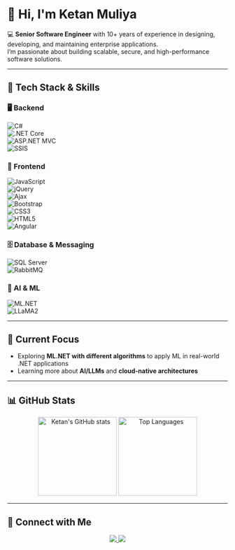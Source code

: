 # 👋 Hi, I'm Ketan Muliya  

💻 **Senior Software Engineer** with 10+ years of experience in designing, developing, and maintaining enterprise applications.  
I’m passionate about building scalable, secure, and high-performance software solutions.  

---

## 🚀 Tech Stack & Skills  

### 🖥️ Backend  
![C#](https://img.shields.io/badge/C%23-239120?style=for-the-badge&logo=c-sharp&logoColor=white)  
![.NET Core](https://img.shields.io/badge/.NET_Core-512BD4?style=for-the-badge&logo=dotnet&logoColor=white)  
![ASP.NET MVC](https://img.shields.io/badge/ASP.NET_MVC-5C2D91?style=for-the-badge&logo=.net&logoColor=white)  
![SSIS](https://img.shields.io/badge/SSIS-0078D4?style=for-the-badge&logo=microsoft-sql-server&logoColor=white)  

### 🎨 Frontend  
![JavaScript](https://img.shields.io/badge/JavaScript-F7DF1E?style=for-the-badge&logo=javascript&logoColor=black)  
![jQuery](https://img.shields.io/badge/jQuery-0769AD?style=for-the-badge&logo=jquery&logoColor=white)  
![Ajax](https://img.shields.io/badge/Ajax-0078D6?style=for-the-badge&logo=windows-terminal&logoColor=white)  
![Bootstrap](https://img.shields.io/badge/Bootstrap-563D7C?style=for-the-badge&logo=bootstrap&logoColor=white)  
![CSS3](https://img.shields.io/badge/CSS-1572B6?style=for-the-badge&logo=css3&logoColor=white)  
![HTML5](https://img.shields.io/badge/HTML-FF5722?style=for-the-badge&logo=html5&logoColor=white)  
![Angular](https://img.shields.io/badge/Angular-B52E31?style=for-the-badge&logo=angular&logoColor=white)  

### 🗄️ Database & Messaging  
![SQL Server](https://img.shields.io/badge/SQL_Server-CC2927?style=for-the-badge&logo=microsoft-sql-server&logoColor=white)  
![RabbitMQ](https://img.shields.io/badge/RabbitMQ-FF6600?style=for-the-badge&logo=rabbitmq&logoColor=white)  

### 🤖 AI & ML  
![ML.NET](https://img.shields.io/badge/ML.NET-512BD4?style=for-the-badge&logo=dotnet&logoColor=white)  
![LLaMA2](https://img.shields.io/badge/LLaMA2-AI-000000?style=for-the-badge&logo=openai&logoColor=white)  

---

## 🌟 Current Focus  
- Exploring **ML.NET with different algorithms** to apply ML in real-world .NET applications  
- Learning more about **AI/LLMs** and **cloud-native architectures**  

---

## 📊 GitHub Stats  

<p align="center">
  <img src="https://github-readme-stats.vercel.app/api?username=ketan-muliya&show_icons=true&theme=tokyonight" alt="Ketan's GitHub stats" height="180em"/>
  <img src="https://github-readme-stats.vercel.app/api/top-langs/?username=ketan-muliya&layout=compact&theme=tokyonight" alt="Top Languages" height="180em"/>
</p>  

---

## 🔗 Connect with Me  
<p align="center">
  <a href="https://www.linkedin.com/in/ketan-muliya-1b166448">
    <img src="https://img.shields.io/badge/LinkedIn-0A66C2?style=for-the-badge&logo=linkedin&logoColor=white" />
  </a>
  <a href="https://github.com/ketan-muliya">
    <img src="https://img.shields.io/badge/GitHub-000000?style=for-the-badge&logo=github&logoColor=white" />
  </a>
</p>  
